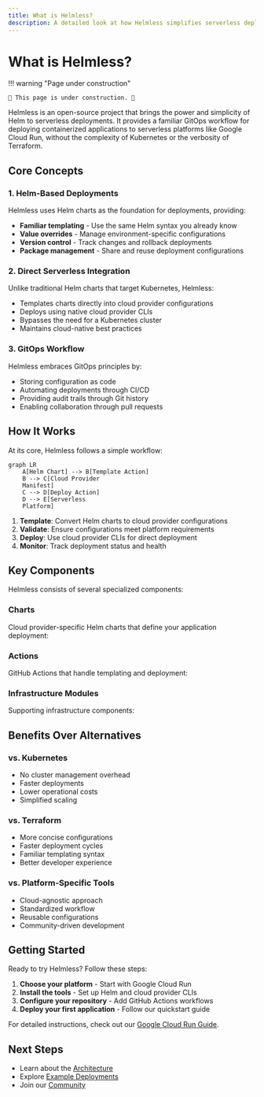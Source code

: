 ```yaml
---
title: What is Helmless?
description: A detailed look at how Helmless simplifies serverless deployments using familiar tools
---
```


# What is Helmless?

!!! warning "Page under construction"

    🚧 This page is under construction. 🚧

Helmless is an open-source project that brings the power and simplicity of Helm to serverless deployments. It provides a familiar GitOps workflow for deploying containerized applications to serverless platforms like Google Cloud Run, without the complexity of Kubernetes or the verbosity of Terraform.

## Core Concepts

### 1. Helm-Based Deployments

Helmless uses Helm charts as the foundation for deployments, providing:

- **Familiar templating** - Use the same Helm syntax you already know
- **Value overrides** - Manage environment-specific configurations
- **Version control** - Track changes and rollback deployments
- **Package management** - Share and reuse deployment configurations

### 2. Direct Serverless Integration

Unlike traditional Helm charts that target Kubernetes, Helmless:

- Templates charts directly into cloud provider configurations
- Deploys using native cloud provider CLIs
- Bypasses the need for a Kubernetes cluster
- Maintains cloud-native best practices

### 3. GitOps Workflow

Helmless embraces GitOps principles by:

- Storing configuration as code
- Automating deployments through CI/CD
- Providing audit trails through Git history
- Enabling collaboration through pull requests

## How It Works

At its core, Helmless follows a simple workflow:

```mermaid
graph LR
    A[Helm Chart] --> B[Template Action]
    B --> C[Cloud Provider
    Manifest]
    C --> D[Deploy Action]
    D --> E[Serverless
    Platform]
```

1. **Template**: Convert Helm charts to cloud provider configurations
2. **Validate**: Ensure configurations meet platform requirements
3. **Deploy**: Use cloud provider CLIs for direct deployment
4. **Monitor**: Track deployment status and health
## Key Components

Helmless consists of several specialized components:

### Charts

Cloud provider-specific Helm charts that define your application deployment:



### Actions

GitHub Actions that handle templating and deployment:

### Infrastructure Modules

Supporting infrastructure components:

## Benefits Over Alternatives

### vs. Kubernetes
- No cluster management overhead
- Faster deployments
- Lower operational costs
- Simplified scaling

### vs. Terraform
- More concise configurations
- Faster deployment cycles
- Familiar templating syntax
- Better developer experience

### vs. Platform-Specific Tools
- Cloud-agnostic approach
- Standardized workflow
- Reusable configurations
- Community-driven development

## Getting Started

Ready to try Helmless? Follow these steps:

1. **Choose your platform** - Start with Google Cloud Run
2. **Install the tools** - Set up Helm and cloud provider CLIs
3. **Configure your repository** - Add GitHub Actions workflows
4. **Deploy your first application** - Follow our quickstart guide

For detailed instructions, check out our [Google Cloud Run Guide](./cloudrun/index.md).

## Next Steps

- Learn about the [Architecture](./architecture.md)
- Explore [Example Deployments](./cloudrun/examples.md)
- Join our [Community](https://github.com/helmless/helmless/discussions)